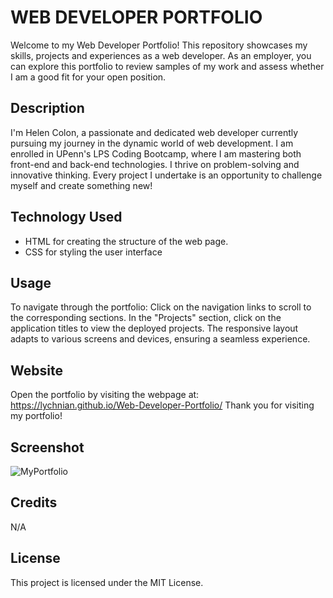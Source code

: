 # WEB DEVELOPER PORTFOLIO

Welcome to my Web Developer Portfolio! This repository showcases my skills, projects and experiences as a web developer. As an employer, you can explore this portfolio to review samples of my work and assess whether I am a good fit for your open position.


## Description

I'm Helen Colon, a passionate and dedicated web developer currently pursuing my journey in the dynamic world of web development. I am enrolled in UPenn's LPS Coding Bootcamp, where I am mastering both front-end and back-end technologies. I thrive on problem-solving and innovative thinking. Every project I undertake is an opportunity to challenge myself and create something new!


## Technology Used

- HTML for creating the structure of the web page.
- CSS for styling the user interface


## Usage

To navigate through the portfolio:
Click on the navigation links to scroll to the corresponding sections.
In the "Projects" section, click on the application titles to view the deployed projects.
The responsive layout adapts to various screens and devices, ensuring a seamless experience.


## Website

Open the portfolio by visiting the webpage at: https://lychnian.github.io/Web-Developer-Portfolio/
Thank you for visiting my portfolio!


## Screenshot


![MyPortfolio](https://github.com/Lychnian/Web-Developer-Portfolio/assets/140586279/0f5bcec7-40ee-41ab-8801-ca2f02c3c83a)




## Credits

N/A


## License

This project is licensed under the MIT License.
